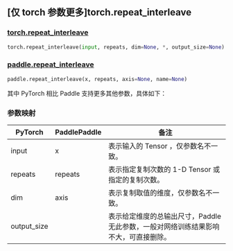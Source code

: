## [仅 torch 参数更多]torch.repeat_interleave

### [torch.repeat_interleave](https://pytorch.org/docs/1.13/generated/torch.repeat_interleave.html#torch-repeat-interleave)

```python
torch.repeat_interleave(input, repeats, dim=None, *, output_size=None)
```

### [paddle.repeat_interleave](https://www.paddlepaddle.org.cn/documentation/docs/zh/api/paddle/repeat_interleave_cn.html#repeat-interleave)

```python
paddle.repeat_interleave(x, repeats, axis=None, name=None)
```

其中 PyTorch 相比 Paddle 支持更多其他参数，具体如下：

### 参数映射
|PyTorch|PaddlePaddle|备注|
| ------- | ------- | ------- |
| input   | x            | 表示输入的 Tensor ，仅参数名不一致。          |
| repeats   | repeats    | 表示指定复制次数的 1-D Tensor 或指定的复制次数。           |
| dim     |   axis        | 表示复制取值的维度，仅参数名不一致。 |
| output_size     |          | 表示给定维度的总输出尺寸，Paddle 无此参数，一般对网络训练结果影响不大，可直接删除。 |
